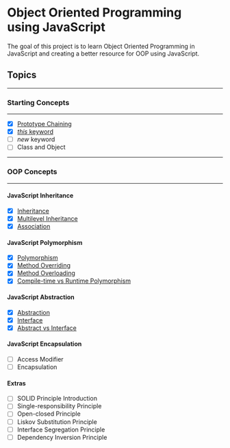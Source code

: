 # Object Oriented Programming <br> using JavaScript

The goal of this project is to learn Object Oriented Programming in JavaScript and creating a better resource for OOP using JavaScript.

## Topics

---

### Starting Concepts

---

- [x] [Prototype Chaining](/Starting%20Concepts/Prototype%20Chaining.md)
- [x] [_this_ keyword](/Starting%20Concepts/this_Keyword.md)
- [ ] _new_ keyword
- [ ] Class and Object

---

### OOP Concepts

---

#### JavaScript Inheritance

- [x] [Inheritance](/OOP%20Concepts/Inheritance/Inheritance.md)
- [x] [Multilevel Inheritance](/OOP%20Concepts/Inheritance/Multilevel_Inheritance.md)
- [x] [Association](/OOP%20Concepts/Inheritance/Association.md)

#### JavaScript Polymorphism

- [x] [Polymorphism](/OOP%20Concepts/Polymorphism/Polymorphism.md)
- [x] [Method Overriding](/OOP%20Concepts/Polymorphism/overriding.md)
- [x] [Method Overloading](/OOP%20Concepts/Polymorphism/overloading.md)
- [x] [Compile-time vs Runtime Polymorphism](/OOP%20Concepts/Polymorphism/compile_vs_runtime_polymorphism.md)

#### JavaScript Abstraction

- [x] [Abstraction](/OOP%20Concepts/Abstraction/Abstraction.md)
- [x] [Interface](/OOP%20Concepts/Abstraction/Interface.md)
- [x] [Abstract vs Interface](/OOP%20Concepts/Abstraction/abstract%20vs%20interface.md)

#### JavaScript Encapsulation

- [ ] Access Modifier
- [ ] Encapsulation

#### Extras

- [ ] SOLID Principle Introduction
- [ ] Single-responsibility Principle
- [ ] Open-closed Principle
- [ ] Liskov Substitution Principle
- [ ] Interface Segregation Principle
- [ ] Dependency Inversion Principle
